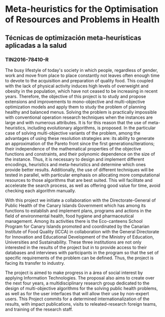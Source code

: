 #   Meta-heuristics for the Optimisation of Resources and Problems in Health 

##  Técnicas de optimización meta-heurísticas aplicadas a la salud

### TIN2016-78410-R

The busy lifestyle of today's society in which people, regardless of gender, work and move from place to place constantly not leaves often enough time to devote to the acquisition and preparation of quality food. This coupled with the lack of physical activity induces high levels of overweight and obesity in the population, which have not ceased to be increasing in recent years. Therefore, the objective of this project is to study and propose extensions and improvements to mono-objective and multi-objective optimization models and apply them to study the problem of planning healthy and balanced menus. Solving the problem is practically impossible with conventional operation research techniques when the instances are large and with numerous attributes. It is for this reason that the use of meta-heuristics, including evolutionary algorithms, is proposed. In the particular case of solving multi-objective variants of the problem, among the advantages of using these resolution strategies are: its ability to generate an approximation of the Pareto front since the first generations/iterations; their independence of the mathematical properties of the objective functions and constraints, and their polynomic dependence on the size of the instance. Thus, it is necessary to design and implement different encodings, heuristics and meta-heuristics and determine which ones provide better results. Additionally, the use of different techniques will be tested in parallel, with particular emphasis on allocating more computational resources to those algorithms that are best suited. This will facilitate and accelerate the search process, as well as offering good value for time, avoid checking each algorithm manually.  

With this project we initiate a collaboration with the Directorate-General of Public Health of the Canary Islands Government which has among its functions to establish and implement plans, programs and actions in the field of environmental health, food hygiene and pharmaceutical management. Among its activities there is the Eco-canteens School Program for Canary Islands promoted and coordinated by the Canarian Institute of Food Quality (ICCA) in collaboration with the General Directorate for Innovation and Educational Development of the Ministry of Education, Universities and Sustainability. These three institutions are not only interested in the results of the project but in to provide access to their databases and interviews with participants in the program so that the set of specific requirements of the problem can be defined. Thus, the project is facing its transfer to industry.

The project is aimed to make progress in a área of social interest by applying Information Technologies. The proposal also aims to create over the next four years, a multidisciplinary research group dedicated to the design of multi-objective algorithms for the solving public health problems, as well as for the user interfaces that will allow their use by non-expert users. This Project commits for a determined internationalization of the results, with impact publications, visits to releated-research foreign teams, and training of the research staff.

